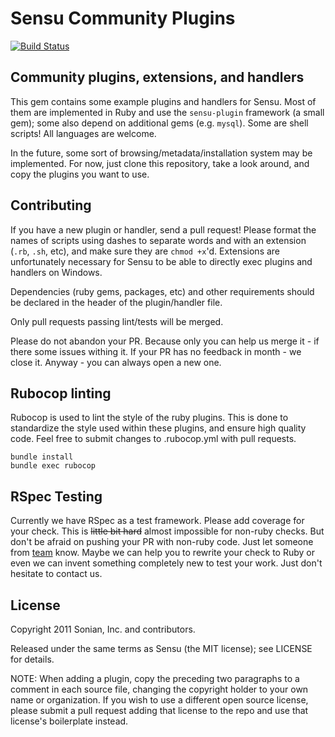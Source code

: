# Sensu Community Plugins

[![Build Status](https://travis-ci.org/sensu/sensu-community-plugins.png?branch=master)](https://travis-ci.org/sensu/sensu-community-plugins)

## Community plugins, extensions, and handlers

This gem contains some example plugins and handlers for Sensu. Most of
them are implemented in Ruby and use the `sensu-plugin` framework (a
small gem); some also depend on additional gems (e.g. `mysql`). Some
are shell scripts! All languages are welcome.

In the future, some sort of browsing/metadata/installation system may be
implemented. For now, just clone this repository, take a look around,
and copy the plugins you want to use.

## Contributing

If you have a new plugin or handler, send a pull request! Please format
the names of scripts using dashes to separate words and with an
extension (`.rb`, `.sh`, etc), and make sure they are `chmod +x`'d.
Extensions are unfortunately necessary for Sensu to be able to directly
exec plugins and handlers on Windows.

Dependencies (ruby gems, packages, etc) and other requirements should
be declared in the header of the plugin/handler file.

Only pull requests passing lint/tests will be merged.

Please do not abandon your PR. Because only you can help us merge
it - if there some issues withing it. If your PR has no feedback in month - we 
close it. Anyway - you can always open a new one.

## Rubocop linting

Rubocop is used to lint the style of the ruby plugins. This is done
to standardize the style used within these plugins, and ensure high
quality code.  Feel free to submit changes to .rubocop.yml with
pull requests.


```
bundle install
bundle exec rubocop
```

## RSpec Testing

Currently we have RSpec as a test framework. Please add coverage for your check.
This is ~~little bit hard~~ almost impossible for non-ruby checks. But don't be afraid on pushing your PR with non-ruby code. Just let someone from [team](https://github.com/sensu?tab=members) know. Maybe we can help you to rewrite your check to Ruby or even we can invent something completely new to test your work. Just don't hesitate to contact us.


## License

Copyright 2011 Sonian, Inc. and contributors.

Released under the same terms as Sensu (the MIT license); see LICENSE
for details.

NOTE: When adding a plugin, copy the preceding two paragraphs to a
comment in each source file, changing the copyright holder to your own
name or organization. If you wish to use a different open source
license, please submit a pull request adding that license to the repo
and use that license's boilerplate instead.
